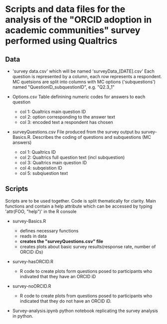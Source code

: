 # Scripts and data files for the analysis of the "ORCID adoption in academic communities" survey performed using Qualtrics

## Data
* 'survey data.csv' which will be named 'surveyData_[DATE].csv'
Each question is represented by a column, each row represents a respondent. MC quetsions are split into columns with MC options ('subquestions') named "QuestionID_subquestionID", e.g. "Q2.3_1"

* Options.csv
Table definining numeric codes for answers to each question
	* col 1: Qualtrics main question ID
	* col 2: option corresponding to the answer text
	* col 3: encoded text a respondent has chosen

* surveyQuestions.csv
File produced from the survey output bu survey-Basics.R. Describes the coding of questions and subquestions (MC answers)
	* col 1: Qualtrics ID
	* col 2: Qualtrics full question text (incl subquestion)
	* col 3: Qualtrics main question ID
	* col 4: subqeistion ID
	* col 5: subqiuestion text

## Scripts
Scripts are to be used together. Code is split thematically for clarity.
Main functions and contain a help attribute which can be accessed by typing 'attr(FOO, "help")' in the R console

* survey-Basics.R
	* defines necessary functions
	* reads in data
	* **creates the "surveyQuestions.csv" file**
	* creates plots about basic survey results(response rate, number of ORCID iDs)

* survey-hasORCID.R
	* R code to create plots form questions posed to participants who indivated that they have an ORCID iD

* survey-noORCID.R
	* R code to create plots from questions posed to participants who indicated that they do not have an ORCID iD.

* Survey-analysis.ipynb
python notebook replicating the survey analysis in python.
